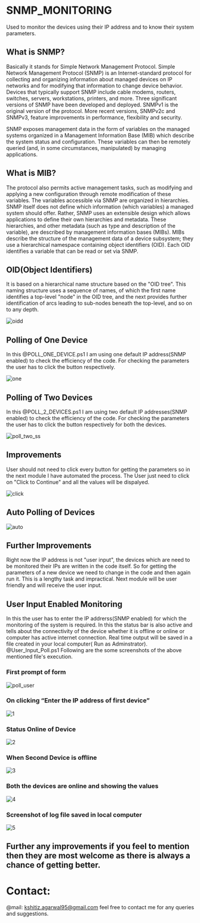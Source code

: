 # SNMP_MONITORING
Used to monitor the devices using their IP address and to know their system parameters.

## What is SNMP?
Basically it stands for Simple Network Management Protocol. 
Simple Network Management Protocol (SNMP) is an Internet-standard protocol for collecting and organizing information about managed devices
on IP networks and for modifying that information to change device behavior. Devices that typically support SNMP include cable modems, 
routers, switches, servers, workstations, printers, and more.
Three significant versions of SNMP have been developed and deployed. SNMPv1 is the original version of the protocol. More recent versions,
SNMPv2c and SNMPv3, feature improvements in performance, flexibility and security.

SNMP exposes management data in the form of variables on the managed systems organized in a Management Information Base (MIB) which
describe the system status and configuration. These variables can then be remotely queried (and, in some circumstances, manipulated) by
managing applications.

## What is MIB?
The protocol also permits active management tasks, such as modifying and applying a new configuration through remote modification of
these variables. The variables accessible via SNMP are organized in hierarchies. SNMP itself does not define which information 
(which variables) a managed system should offer. Rather, SNMP uses an extensible design which allows applications to define their own 
hierarchies and metadata. These hierarchies, and other metadata (such as type and description of the variable), are described by
management information bases (MIBs). MIBs describe the structure of the management data of a device subsystem; they use a hierarchical
namespace containing object identifiers (OID). Each OID identifies a variable that can be read or set via SNMP. 

## OID(Object Identifiers)
It is based on a hierarchical name structure based on the "OID tree". This naming structure uses a sequence of names, of which the first
name identifies a top-level "node" in the OID tree, and the next provides further identification of arcs leading to sub-nodes beneath the
top-level, and so on to any depth.

![oidd](https://user-images.githubusercontent.com/13145914/27817367-540b6944-60ae-11e7-97c7-df95b660d3b8.jpg)

## Polling of One Device
In this @POLL_ONE_DEVICE.ps1 I am using one default IP address(SNMP enabled) to check the efficiency of the code.
For checking the parameters the user has to click the button respectively.

![one](https://user-images.githubusercontent.com/13145914/27858118-a141aff0-6191-11e7-9121-9bb30d01a5aa.jpg)

## Polling of Two Devices
In this @POLL_2_DEVICES.ps1 I am using two default IP addresses(SNMP enabled) to check the efficiency of the code.
For checking the parameters the user has to click the button respectively for both the devices.

![poll_two_ss](https://user-images.githubusercontent.com/13145914/27817291-eed73bde-60ad-11e7-83d9-68224fd183b8.jpg)

## Improvements
User should not need to click every button for getting the parameters so in the next module I have automated the process. 
The User just need to click on "Click to Continue" and all the values will be dispalyed.

![click](https://user-images.githubusercontent.com/13145914/27817260-ce7d5dfa-60ad-11e7-9d49-fe9243e9b226.jpg)

## Auto Polling of Devices

![auto](https://user-images.githubusercontent.com/13145914/27858100-981520ba-6191-11e7-9c19-f65483f698a9.jpg)

## Further Improvements
Right now the IP address is not "user input", the devices which are need to be monitored their IPs are written in the code itself.
So for getting the parameters of a new device we need to change in the code and then again run it. This is a lengthy task and impractical.
Next module will be user friendly and will receive the user input.

## User Input Enabled Monitoring 
In this the user has to enter the IP addrerss(SNMP enabled) for which the monitoring of the system is required. In this the status bar is also active and tells about the connectivity of the device whether it is offline or online or computer has active internet connection.
Real time output will be saved in a file created in your local computer( Run as Adminstrator). 
@User_Input_Poll.ps1
Following are the some screenshots of the above mentioned file's execution.

### First prompt of form
![poll_user](https://user-images.githubusercontent.com/13145914/27858128-a7d54f34-6191-11e7-9cfd-b7812ebc9c56.jpg)

### On clicking “Enter the IP address of first device”
![1](https://user-images.githubusercontent.com/13145914/28239323-bbc28932-6987-11e7-9e79-66b0f7e303f3.png)

### Status Online of Device
![2](https://user-images.githubusercontent.com/13145914/28239340-0635760a-6988-11e7-82ea-2ccb37e253da.png)

### When Second Device is offline
![3](https://user-images.githubusercontent.com/13145914/28239341-0639eca8-6988-11e7-81ec-6f05e6329eae.png)

### Both the devices are online and showing the values
![4](https://user-images.githubusercontent.com/13145914/28239343-063e73ea-6988-11e7-8236-8b5ed65950b3.png)

### Screenshot of log file saved in local computer
![5](https://user-images.githubusercontent.com/13145914/28239342-063e5aae-6988-11e7-9e82-40c9139092d8.png)


## Further any improvements if you feel to mention then they are most welcome as there is always a chance of getting better.

# Contact:
@mail: kshitiz.agarwal95@gmail.com
feel free to contact me for any queries and suggestions.




